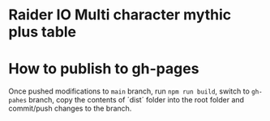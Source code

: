 # Raider IO Multi character mythic plus table

# How to publish to gh-pages

Once pushed modifications to `main` branch, run `npm run build`, switch to `gh-pahes` branch, copy the contents of
´dist´ folder into the root folder and commit/push changes to the branch.
